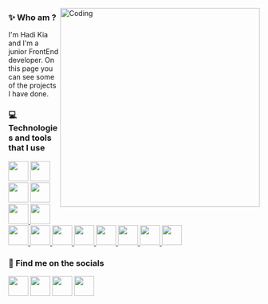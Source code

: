 <a href="#"><img align="right" alt="Coding" width="400" src="https://i.pinimg.com/originals/f9/13/57/f9135788c6aeeec438abb986f283936c.gif"></a>

### ✨ Who am ?

I'm Hadi Kia and I'm a junior FrontEnd developer. On this page you can see some of the projects I have done.

### 💻 Technologies and tools that I use

<a href="https://www.w3schools.com/html/" target="_blank"> <img src="https://skills.thijs.gg/icons?i=html&theme=dark" width="40" height="40" /></a>
<a href="https://www.w3schools.com/css/" target="_blank"> <img src="https://skills.thijs.gg/icons?i=css&theme=dark" width="40" height="40" /> </a>
<a href="https://developer.mozilla.org/en-US/docs/Web/JavaScript" target="_blank"><img src="https://skills.thijs.gg/icons?i=js&theme=dark" width="40" height="40" /></a>
<a href="https://git-scm.com/" target="_blank"> <img src="https://skills.thijs.gg/icons?i=git&theme=dark" width="40" height="40" /> </a>
<a href="https://react.dev/" target="_blank"> <img src="https://skills.thijs.gg/icons?i=react&theme=dark" width="40" height="40" /> </a>
<a href="https://tailwindcss.com/" target="_blank"> <img src="https://skills.thijs.gg/icons?i=tailwind&theme=dark" width="40" height="40" /> </a>
<a href="https://graphql.org/" target="_blank"> <img src="https://skills.thijs.gg/icons?i=graphql&theme=dark" width="40" height="40" /> </a>
<a href="https://www.apollographql.com/" target="_blank"> <img src="https://skills.thijs.gg/icons?i=apollo&theme=dark" width="40" height="40" /> </a>
<a href="https://mui.com/material-ui/" target="_blank"> <img src="https://skills.thijs.gg/icons?i=materialui&theme=dark" width="40" height="40" /> </a>
<a href="https://styled-components.com/" target="_blank"> <img src="https://skills.thijs.gg/icons?i=styledcomponents&theme=dark" width="40" height="40" /> </a>
<a href="https://www.figma.com/" target="_blank"> <img src="https://skills.thijs.gg/icons?i=figma&theme=dark" width="40" height="40" /> </a>
<a href="https://www.ubuntu.com" target="_blank"> <img src="https://skills.thijs.gg/icons?i=linux&theme=dark" width="40" height="40" /> </a>
<a href="https://code.visualstudio.com/" target="_blank"> <img src="https://skills.thijs.gg/icons?i=vscode&theme=dark" width="40" height="40" /> </a>
<a href="https://www.netlify.com/" target="_blank"> <img src="https://skills.thijs.gg/icons?i=netlify&theme=dark" width="40" height="40" /> </a>
 
### 🔗 Find me on the socials
              
<p align="left">
    <a href="https://www.instagram.com/ihadikia" target="_blank" rel="noreferrer"><img src="https://skills.thijs.gg/icons?i=instagram&theme=dark" width="40" height="40" /></a>
    <a href="https://www.github.com/HadiKia" target="_blank" rel="noreferrer"><img src="https://skills.thijs.gg/icons?i=github&theme=dark" width="40" height="40" /></a>
    <a href="https://www.linkedin.com/in/" target="_blank" rel="noreferrer"><img src="https://skills.thijs.gg/icons?i=linkedin&theme=dark" width="40" height="40" /></a>
    <a href="https://www.twitter.com/" target="_blank" rel="noreferrer"><img src="https://skills.thijs.gg/icons?i=twitter&theme=dark" width="40" height="40" /></a>   
</p>
